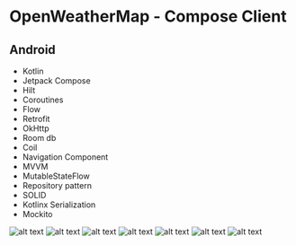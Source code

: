 # OpenWeatherMap - Compose Client

## Android
- Kotlin
- Jetpack Compose
- Hilt
- Coroutines
- Flow 
- Retrofit 
- OkHttp
- Room db
- Coil
- Navigation Component
- MVVM
- MutableStateFlow
- Repository pattern
- SOLID
- Kotlinx Serialization
- Mockito

![alt text](./images/img_1.png)
![alt text](./images/img_2.png)
![alt text](./images/img_3.png)
![alt text](./images/img_4.png)
![alt text](./images/img_6.png)
![alt text](./images/img_5.png)
![alt text](./images/img_7.png)